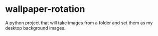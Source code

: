 # wallpaper-rotation
A python project that will take images from a folder and set them as my desktop background images.

